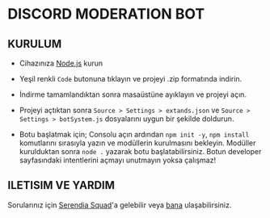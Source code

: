 # DISCORD MODERATION BOT

## KURULUM
<ul>
  <li><p>Cihazınıza <a href="https://nodejs.org/en/" rel="nofollow">Node.js</a> kurun</p></li>
  <li><p>Yeşil renkli <code>Code</code> butonuna tıklayın ve projeyi .zip formatında indirin.</p></li>
  <li><p>İndirme tamamlandıktan sonra masaüstüne ayıklayın ve projeyi açın.</p></li>
  <li><p>Projeyi açtıktan sonra <code>Source > Settings > extands.json</code> ve <code>Source > Settings > botSystem.js</code> dosyalarını uygun bir şekilde doldurun.</p></li>
  <li><p>Botu başlatmak için; Consolu açın ardından <code>npm init -y</code>, <code>npm install</code> komutlarını sırasıyla yazın ve modüllerin kurulmasını bekleyin. Modüller kurulduktan sonra <code>node .</code> yazarak botu başlatabilirsiniz. Botun developer sayfasındaki intentlerini açmayı unutmayın yoksa çalışmaz!</p></li>
</ul>

## ILETISIM VE YARDIM

<p>Sorularınız için <a href="https://discord.com/invite/serendia">Serendia Squad</a>'a gelebilir veya <a href="https://discord.com/users/345892697955106818">bana</a> ulaşabilirsiniz.</p>
